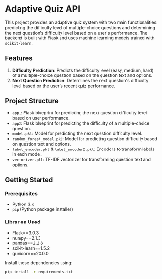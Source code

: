 # Adaptive Quiz API

This project provides an adaptive quiz system with two main functionalities: predicting the difficulty level of multiple-choice questions and determining the next question's difficulty level based on a user's performance. The backend is built with Flask and uses machine learning models trained with `scikit-learn`.

## Features

1. **Difficulty Prediction**: Predicts the difficulty level (easy, medium, hard) of a multiple-choice question based on the question text and options.
2. **Next Question Prediction**: Determines the next question's difficulty level based on the user's recent quiz performance.

## Project Structure

- `app1`: Flask blueprint for predicting the next question difficulty level based on user performance.
- `app2`: Flask blueprint for predicting the difficulty of a multiple-choice question.
- `model.pkl`: Model for predicting the next question difficulty level.
- `random_forest_model.pkl`: Model for predicting question difficulty based on question text and options.
- `label_encoder.pkl` & `label_encoder2.pkl`: Encoders to transform labels in each model.
- `vectorizer.pkl`: TF-IDF vectorizer for transforming question text and options.

## Getting Started

### Prerequisites

- Python 3.x
- `pip` (Python package installer)

### Libraries Used

- Flask==3.0.3
- numpy==2.1.3
- pandas==2.2.3
- scikit-learn==1.5.2
- gunicorn==23.0.0

Install these dependencies using:

```bash
pip install -r requirements.txt
